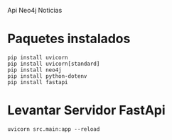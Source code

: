 Api Neo4j Noticias

# Paquetes instalados
```
pip install uvicorn 
pip install uvicorn[standard]
pip install neo4j
pip install python-dotenv
pip install fastapi
```

# Levantar Servidor FastApi
```
uvicorn src.main:app --reload
```